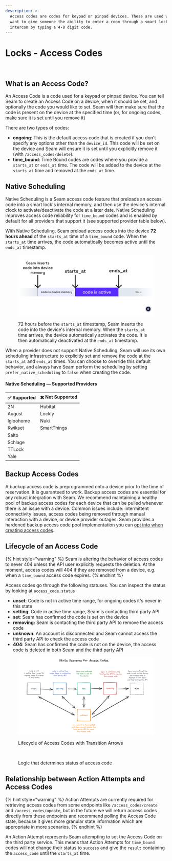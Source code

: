 ```yaml
---
description: >-
  Access codes are codes for keypad or pinpad devices. These are used when you
  want to give someone the ability to enter a room through a smart lock or
  intercom by typing a 4-8 digit code.
---
```


# Locks - Access Codes

<figure><img src="../.gitbook/assets/code_unlock.gif" alt=""><figcaption></figcaption></figure>

## What is an Access Code?

An Access Code is a code used for a keypad or pinpad device. You can tell Seam to create an Access Code on a device, when it should be set, and optionally the code you would like to set. Seam will then make sure that the code is present on the device at the specified time (or, for ongoing codes, make sure it is set until you remove it)

There are two types of codes:

* **ongoing**: This is the default access code that is created if you don't specify any options other than the `device_id`. This code will be set on the device and Seam will ensure it is set until you explicitly remove it (with `/access_codes/delete`).
* **time\_bound**: Time Bound codes are codes where you provide a `starts_at` or `ends_at` time. The code will be added to the device at the `starts_at` time and removed at the `ends_at` time.

## Native Scheduling

Native Scheduling is a Seam access code feature that preloads an access code into a smart lock's internal memory, and then use the device's internal clock to activate/deactivate the code at a later date. Native Scheduling improves access code reliability for `time_bound` codes and is enabled by default for all providers that support it (see supported provider table below).

With Native Scheduling, Seam preload access codes into the device **72 hours ahead** of the `starts_at` time of a `time_bound` code. When the `starts_at` time arrives, the code automatically becomes active until the `ends_at` timestamp.&#x20;

<figure><img src="../.gitbook/assets/device-native-scheduling-illustration (3).png" alt=""><figcaption><p>72 hours before the <code>starts_at</code> timestamp, Seam inserts the code into the device's internal memory. When the <code>starts_at</code> time arrives, the device automatically activates the code. It is then automatically deactivated at the <code>ends_at</code> timestamp.</p></figcaption></figure>

When a provider does not support Native Scheduling, Seam will use its own scheduling infrastructure to explicitly set and remove the code at the `starts_at` and `ends_at` times. You can choose to override this default behavior, and always have Seam perform the scheduling by setting `prefer_native_scheduling` to `false` when creating the code.

#### Native Scheduling — Supported Providers

| ✅ Supported | ✖️ Not Supported |
| ----------- | ---------------- |
| 2N          | Hubitat          |
| August      | Lockly           |
| Igloohome   | Nuki             |
| Kwikset     | SmartThings      |
| Salto       |                  |
| Schlage     |                  |
| TTLock      |                  |
| Yale        |                  |

## Backup Access Codes

A backup access code is preprogrammed onto a device prior to the time of reservation. It is guaranteed to work. Backup access codes are essential for any robust integration with Seam. We recommend maintaining a healthy pool of backup access codes for each device that can be pulled whenever there is an issue with a device. Common issues include: intermittent connectivity issues, access codes being removed through manual interaction with a device, or device provider outages. Seam provides a hardened backup access code pool implementation you can [opt into when creating access codes](https://docs.seam.co/latest/api-clients/access-codes/create-an-access-code).

## Lifecycle of an Access Code

{% hint style="warning" %}
Seam is altering the behavior of access codes to never 404 unless the API user explicitly requests the deletion. At the moment, access codes will 404 if they are removed from a device, e.g. when a `time_bound` access code expires.
{% endhint %}

Access codes go through the following statuses. You can inspect the status by looking at `access_code.status`

* **unset**: Code is not in active time range, for ongoing codes it's never in this state
* **setting**: Code in active time range, Seam is contacting third party API
* **set**: Seam has confirmed the code is set on the device
* **removing:** Seam is contacting the third party API to remove the access code
* **unknown**: An account is disconnected and Seam cannot access the third party API to check the access code
* **404**: Seam has confirmed the code is not on the device, the access code is deleted in both Seam and the third party API

<figure><img src="../.gitbook/assets/image (2) (1).png" alt=""><figcaption><p>Lifecycle of Access Codes with Transition Arrows</p></figcaption></figure>

<figure><img src="../.gitbook/assets/Untitled-2022-09-07-1822.png" alt=""><figcaption><p>Logic that determines status of access code</p></figcaption></figure>

## Relationship between Action Attempts and Access Codes

{% hint style="warning" %}
Action Attempts are currently required for retrieving access codes from some endpoints like `/access_codes/create` and `/access_codes/update`, but in the future we will return access codes directly from these endpoints and recommend polling the Access Code state, because it gives more granular state information which are appropriate in more scenarios.
{% endhint %}

An Action Attempt represents Seam attempting to set the Access Code on the third party service. This means that Action Attempts for `time_bound` codes will not change their status to `success` and give the `result` containing the `access_code` until the `starts_at` time.
